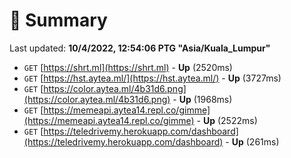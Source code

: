 # 📖 Summary
Last updated: **10/4/2022, 12:54:06 PTG "Asia/Kuala_Lumpur"**

- `GET` [https://shrt.ml](https://shrt.ml) - **Up** (2520ms)
- `GET` [https://hst.aytea.ml/](https://hst.aytea.ml/) - **Up** (3727ms)
- `GET` [https://color.aytea.ml/4b31d6.png](https://color.aytea.ml/4b31d6.png) - **Up** (1968ms)
- `GET` [https://memeapi.aytea14.repl.co/gimme](https://memeapi.aytea14.repl.co/gimme) - **Up** (2522ms)
- `GET` [https://teledrivemy.herokuapp.com/dashboard](https://teledrivemy.herokuapp.com/dashboard) - **Up** (261ms)
